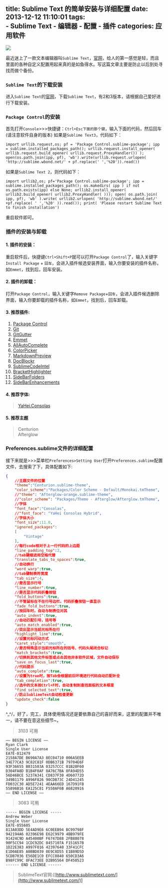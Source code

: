 title: Sublime Text 的简单安装与详细配置
date: 2013-12-12 11:10:01
tags:  
    - Sublime Text
    - 编辑器
    - 配置
    - 插件
categories: 应用软件
---
![](https://img2.imgtp.com/2024/03/23/gFtRxgYc.jpg)


最近迷上了一款文本编辑器叫`Sublime Text`，[官网](http://www.sublimetext.com/ "Sublime Text 官网")，给人的第一感觉是轻，而且里面的各种自定义配置用起来真的是如鱼得水。写这篇文章主要是防止以后到处寻找而做个备份。
 
### `Sublime Text`的下载安装
进入`Sublime Text`的[官网](http://www.sublimetext.com/ "Sublime Text 官网")，下载`Sublime Text`，有2和3版本，请根据自己爱好进行下载安装。

### `Package Control`的安装
首先打开`Console`>>>快捷键：`Ctrl+Esc下面的那个键`，输入下面的代码，然后回车(请注意软件自身的版本)
如果是`Sublime Text3`，代码如下：
```
import urllib.request,os; pf = 'Package Control.sublime-package'; ipp = sublime.installed_packages_path(); urllib.request.install_opener( urllib.request.build_opener( urllib.request.ProxyHandler()) ); open(os.path.join(ipp, pf), 'wb').write(urllib.request.urlopen( 'http://sublime.wbond.net/' + pf.replace(' ','%20')).read())
```

如果是`Sublime Text 2`，则代码如下：
```
import urllib2,os; pf='Package Control.sublime-package'; ipp = sublime.installed_packages_path(); os.makedirs( ipp ) if not os.path.exists(ipp) else None; urllib2.install_opener( urllib2.build_opener( urllib2.ProxyHandler( ))); open( os.path.join( ipp, pf), 'wb' ).write( urllib2.urlopen( 'http://sublime.wbond.net/' +pf.replace( ' ','%20' )).read()); print( 'Please restart Sublime Text to finish installation')
```
重启软件即可。


### 插件的安装与卸载

#### 1. 插件的安装：
重启软件后，快捷键`Ctrl+Shift+P`就可以打开`Package Control`了，输入关键字`Install Package` + `回车`，会进入插件候选安装界面，输入你要安装的插件名称，如`Emmet`，找到后，回车安装。

#### 2. 插件的卸载：
打开`Package Control`，输入关键字`Remove Package`+`回车`，会进入插件候选删除界面，输入你要卸载的插件名称，如`Emmet`，找到后，回车卸载。

#### 3. 推荐插件:  
1. [Package Control](https://sublime.wbond.net/installation)
2. [Git](https://github.com/kemayo/sublime-text-git)
3. [GitGutter](https://github.com/jisaacks/GitGutter)
4. [Emmet](http://emmet.io/)
5. [AllAutoComplete](https://github.com/alienhard/SublimeAllAutocomplete)
6. [ColorPicker](http://weslly.github.io/ColorPicker/)
7. [MarkdownPreview](https://github.com/revolunet/sublimetext-markdown-preview)
8. [DocBlockr](https://github.com/spadgos/sublime-jsdocs)
9. [SublimeCodeIntel](https://github.com/SublimeCodeIntel/SublimeCodeIntel)
10. [BracketHighlighter](https://github.com/facelessuser/BracketHighlighter)
11. [SideBarFolders](https://github.com/titoBouzout/SideBarFolders)
12. [SideBarEnhancements](https://github.com/titoBouzout/SideBarEnhancements)

#### 4. 推荐字体:
>[YaHei.Consolas](https://dn-ioliu.qbox.me/YaHei.Consolas.1.11b.rar)   

#### 5. 推荐主题
>Centurion  
>Afterglow 


### Preferences.sublime文件的详细配置
接下来就是>>>菜单栏`Preferences>Setting User`打开`Preferences.sublime`配置文件，去搜索了下，具体配置如下:
```json
{
    //主题文件的位置
    "theme":"Centurion.sublime-theme",
    "color_scheme":"Packages/Color Scheme - Default/Monokai.tmTheme",
    //"theme": "Afterglow-orange.sublime-theme",
    //"color_scheme": "Packages/Theme - Afterglow/Afterglow.tmTheme",
    //字体
    "font_face":"Consolas",
    //"font_face": "YaHei Consolas Hybrid",
    //字体大小
    "font_size":11.0,
    "ignored_packages":
    [
        "Vintage"
    ],
    //每行code相对于上一行代码的上边距
    "line_padding_top":2,
    //tab键缩进用空格代替
    "translate_tabs_to_spaces":true,
    //自动换行
    "word_warp":true,
    //tab键制表符宽度
    "tab_size":4,
    //是否显示行号
    "line_number":true,
    //是否显示代码折叠按钮
    "fold_buttons":true,
    //不管鼠标在不在行号边栏，代码折叠按钮一直显示
    "fade_fold_buttons":true,
    //按回车时，自动与制表位对其
    "auto_indent":true,
    //自动匹配引号，括号等
    "auto_match_enabled":true,
    //突出显示当前光标所在行
    "highlight_line":true,
    //设置光标闪动方式
    "caret_style":"smooth",
    //是否特殊显示当前光标所在的括号、代码头尾闭合标记
    "match_brackets":true,
    //切换到其他文件标签或点击其他非本软件区域，文件自动保存
    "save_on_focus_last":true,
    //代码提示
    "auto_complete":true,
    //设置为true时，按Tab会根据前后环境进行代码自动匹配补全
    "tab_completion":true,
    //选中的文本按Ctrl+F时，自动复制到查找面板的文本框里
    "find_selected_text":true,
    //防止SublimeText自动检查更新
    "update_check":false
}
```

^_^/，好了，完工，具体使用情况还是要依靠自己的喜好而来，这里的配置并不唯一，请不要在意这些细节~。



> 3103 可用  

```
—– BEGIN LICENSE —–
Ryan Clark
Single User License
EA7E-812479
2158A7DE B690A7A3 8EC04710 006A5EEB
34E77CA3 9C82C81F 0DB6371B 79704E6F
93F36655 B031503A 03257CCC 01B20F60
D304FA8D B1B4F0AF 8A76C7BA 0FA94D55
56D46BCE 5237A341 CD837F30 4D60772D
349B1179 A996F826 90CDB73C 24D41245
FD032C30 AD5E7241 4EAA66ED 167D91FB
55896B16 EA125C81 F550AF6B A6820916
—— END LICENSE ——
```


> 3083 可用  

```
----- BEGIN LICENSE -----
Andrew Weber
Single User License
EA7E-855605
813A03DD 5E4AD9E6 6C0EEB94 BC99798F
942194A6 02396E98 E62C9979 4BB979FE
91424C9D A45400BF F6747D88 2FB88078
90F5CC94 1CDC92DC 8457107A F151657B
1D22E383 A997F016 42397640 33F41CFC
E1D0AE85 A0BBD039 0E9C8D55 E1B89D5D
5CDB7036 E56DE1C0 EFCC0840 650CD3A6
B98FC99C 8FAC73EE D2B95564 DF450523
------ END LICENSE ------
```

    
> SublimeText官网:[[http://www.sublimetext.com/](http://www.sublimetext.com/)] 
